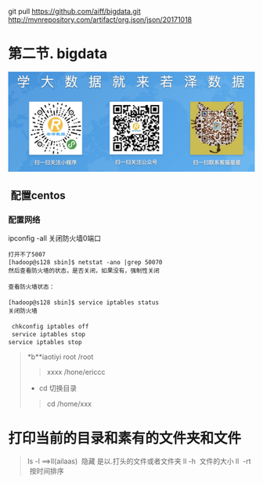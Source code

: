 git  pull https://github.com/aiff/bigdata.git
http://mvnrepository.com/artifact/org.json/json/20171018



# 第二节. bigdata
![微信公众](https://github.com/aiff/bigdata/blob/master/img/%E8%8B%A5%E6%B3%BD%E6%95%B0%E6%8D%AE--%E6%89%AB%E6%8F%8F%E5%85%A5%E5%8F%A3.png)
##  配置centos
### 配置网络

ipconfig -all
关闭防火墙0端口
```
打开不了5007
[hadoop@s128 sbin]$ netstat -ano |grep 50070
然后查看防火墙的状态，是否关闭，如果没有，强制性关闭

查看防火墙状态：

[hadoop@s128 sbin]$ service iptables status
关闭防火墙

 chkconfig iptables off
 service iptables stop
service iptables stop
```
> *b**iaotiyi
> root  /root
>  >xxxx   /hone/ericcc
> *  cd 切换目录
>   >cd /home/xxx

# 打印当前的目录和素有的文件夹和文件
>  ls -l ==>ll(ailaas)
>  隐藏 是以.打头的文件或者文件夹
ll -h  文件的大小
ll  -rt  按时间排序
